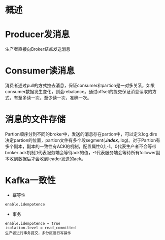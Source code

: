 # 概述
# Producer发消息
生产者直接向Broker结点发送消息
# Consumer读消息 
消费者通过pull的方式拉去消息，保证consumer和partion是一对多关系，如果consumer数据发生变化，则会rebalance。通过offset的提交保证消息读取的方式，有至多读一次，至少读一次，准确一次。
# 消息的文件存储
Partion顺序分到不同的broker中，发送的消息存在partion中，可以定义log.dirs决定partion的位置，partion文件有多个段segment(***.index,***.log)。对于Partion有多个副本，副本的一致性有ACK的机制，配置属性0,1,-1。0代表生产者不会等带broker ack机制,1代表服务端会等待ack的值，-1代表服务端会等待所有follower副本收到数据后才会收到leader发送的ack。
# Kafka一致性
+ 幂等性
```
enable.idempotence
```
+ 事务
```
enable.idempotence = true
isolation.level = read_committed
生产者进行事务提交，多分区进行写操作
```